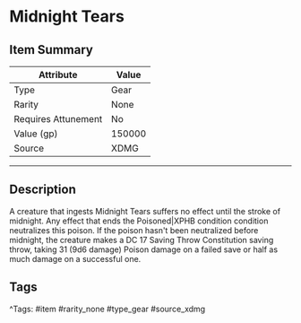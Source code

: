 # Midnight Tears

## Item Summary

| Attribute            | Value                        |
|----------------------|------------------------------|
| Type                 | Gear |
| Rarity               | None             |
| Requires Attunement  | No                |
| Value (gp)           | 150000    |
| Source               | XDMG |

---

## Description

A creature that ingests Midnight Tears suffers no effect until the stroke of midnight. Any effect that ends the Poisoned|XPHB condition condition neutralizes this poison. If the poison hasn't been neutralized before midnight, the creature makes a DC 17 Saving Throw Constitution saving throw, taking 31 (9d6 damage) Poison damage on a failed save or half as much damage on a successful one.

## Tags

^Tags: #item #rarity_none #type_gear #source_xdmg